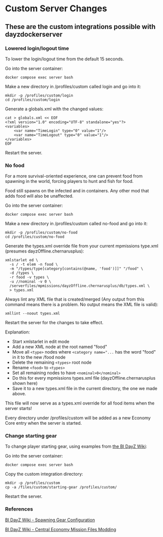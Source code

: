 # Custom Server Changes

## These are the custom integrations possible with dayzdockerserver

### Lowered login/logout time

To lower the login/logout time from the default 15 seconds.

Go into the server container:

```shell
docker compose exec server bash
```

Make a new directory in /profiles/custom called login and go into it:

```shell
mkdir -p /profiles/custom/login
cd /profiles/custom/login
```

Generate a globals.xml with the changed values:

```shell
cat > globals.xml << EOF
<?xml version="1.0" encoding="UTF-8" standalone="yes"?>
<variables>
    <var name="TimeLogin" type="0" value="1"/>
    <var name="TimeLogout" type="0" value="1"/>
</variables>
EOF
```

Restart the server.

### No food

For a more survival-oriented experience, one can prevent food from spawning in the world, forcing players to hunt and fish for food.

Food still spawns on the infected and in containers. Any other mod that adds food will also be unaffected.

Go into the server container:

```shell
docker compose exec server bash
```

Make a new directory in /profiles/custom called no-food and go into it:

```shell
mkdir -p /profiles/custom/no-food
cd /profiles/custom/no-food
```

Generate the types.xml override file from your current mpmissions type.xml (presumes dayzOffline.chernarusplus):

```shell
xmlstarlet ed \
  -s / -t elem -n food \
  -m "/types/type[category[contains(@name, 'food')]]" "/food" \
  -d /types \
  -r food -v types \
  -u //nominal -v 0 \
  /serverfiles/mpmissions/dayzOffline.chernarusplus/db/types.xml \
  > types.xml
```

Always lint any XML file that is created/merged (Any output from this command means there is a problem. No output means the XML file is valid):

```shell
xmllint --noout types.xml
```

Restart the server for the changes to take effect.

Explanation:
* Start xmlstarlet in edit mode
* Add a new XML node at the root named "food"
* Move all `<type>` nodes where `<category name="...` has the word "food" in it to the new /food node
* Delete the remaining `<types>` root node
* Rename `<food>` to `<types>`
* Set all remaining nodes to have `<nominal>0</nominal>`
* Do this for every mpmissions types.xml file (dayzOffline.chernarusplus shown here)
* Save it to a new types.xml file in the current directory, the one we made above.

This file will now serve as a types.xml override for all food items when the server starts!

Every directory under /profiles/custom will be added as a new Economy Core entry when the server is started.

### Change starting gear

To change player starting gear, using examples from [the BI DayZ Wiki](https://community.bistudio.com/wiki/DayZ:Spawning_Gear_Configuration):

Go into the server container:

```shell
docker compose exec server bash
```

Copy the custom integration directory:

```shell
mkdir -p /profiles/custom
cp -a /files/custom/starting-gear /profiles/custom/
```

Restart the server.

### References

[BI DayZ Wiki - Spawning Gear Configuration](https://community.bistudio.com/wiki/DayZ:Spawning_Gear_Configuration)

[BI DayZ Wiki - Central Economy Mission Files Modding](ttps://community.bistudio.com/wiki/DayZ:Central_Economy_mission_files_modding)

